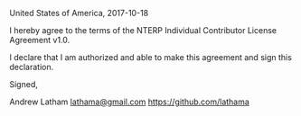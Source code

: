 United States of America, 2017-10-18

I hereby agree to the terms of the NTERP Individual Contributor License Agreement v1.0.

I declare that I am authorized and able to make this agreement and sign this declaration.

Signed,

Andrew Latham lathama@gmail.com https://github.com/lathama

